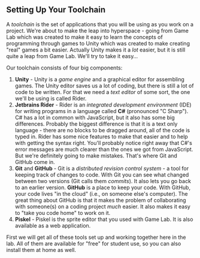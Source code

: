 [//]: # ( <p><iframe src="https://douglasurner.github.io/GDP2/units/1/assignments/U1.0-toolchain-setup/overview" width="100%" height="666px"></iframe></p> )

## Setting Up Your Toolchain

A *toolchain* is the set of applications that you will be using as you work on a project. We're about to make the leap into hyperspace - going from Game Lab which was created to make it easy to learn the concepts of programming through games to Unity which was created to make creating "real" games a bit easier. Actually Unity makes it a *lot* easier, but it is still quite a leap from Game Lab. We'll try to take it easy…

Our toolchain consists of four big components:

1. **Unity** - Unity is a *game engine* and a graphical editor for assembling games. The Unity editor saves us a lot of coding, but there is still a lot of code to be written. For that we need a *text editor* of some sort, the one we'll be using is called Rider.
1. **Jetbrains Rider** - Rider is an *integrated development environment* (IDE) for writing programs in a language called **C#** (pronounced "C Sharp"). C# has a lot in common with JavaScript, but it also has some big differences. Probably the biggest difference is that it is a text only language - there are no blocks to be dragged around, all of the code is typed in. Rider has some nice features to make that easier and to help with getting the syntax right. You'll probably notice right away that C#'s error messages are much clearer than the ones we got from JavaScript. But we're definitely going to make mistakes. That's where Git and GitHub come in.
1. **Git** and **GitHub** - Git is a *distributed revision control system* - a tool for keeping track of changes to code. With Git you can see what changed between two versions (Git calls them *commits*). It also lets you go back to an earlier version. **GitHub** is a place to keep your code. With GitHub, your code lives "in the cloud" (i.e., on someone else's computer). The great thing about GitHub is that it makes the problem of collaborating with someone(s) on a coding project *much* easier. It also makes it easy to "take you code home" to work on it.
1. **Piskel** - Piskel is the sprite editor that you used with Game Lab. It is also available as a web application.

First we will get all of these tools set up and working together here in the lab. All of them are available for "free" for student use, so you can also install them at home as well.
